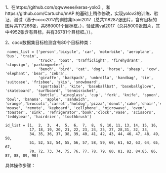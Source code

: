 1、在https://github.com/qqwweee/keras-yolo3 ，和https://github.com/Cartucho/mAP 的基础上稍作修改，实现yolov3的训练、验证、测试（基于coco2017的训练集train2017（总共118287张图片，含有目标的图片共117266张，共860001个目标框。），验证集val2017（总共5000张图片，其中4952张含有目标，共有36781个目标框。））。

2、coco数据集目标检测含有80个目标种类：

     names_list = ['person','bicycle', 'car', 'motorbike', 'aeroplane', 'bus', 'train', 
                   'truck', 'boat', 'trafficlight', 'firehydrant', 'stopsign', 'parkingmeter', 
                   'bench', 'bird', 'cat', 'dog', 'horse', 'sheep', 'cow', 'elephant', 'bear', 'zebra', 
                   'giraffe', 'backpack', 'umbrella', 'handbag', 'tie', 'suitcase', 'frisbee', 'skis', 'snowboard', 
                   'sportsball', 'kite', 'baseballbat', 'baseballglove', 'skateboard', 'surfboard', 'tennisracket', 
                   'bottle', 'wineglass', 'cup', 'fork', 'knife', 'spoon', 'bowl', 'banana', 'apple', 'sandwich',  'orange','broccoli','carrot','hotdog','pizza','donut','cake','chair','sofa','pottedplant','bed','diningtable','toilet','tvmonitor','laptop', 'mouse', 'remote', 'keyboard', 'cellphone', 'microwave', 'oven', 'toaster', 'sink', 'refrigerator','book','clock','vase', 'scissors', 'teddybear', 'hairdrier', 'toothbrush']
              
    id_list = [1,  2,  3,  4,  5,  6,  7,  8,  9, 10, 11, 13, 14, 15, 16,
               17, 18, 19, 20, 21, 22, 23, 24, 25, 27, 28,31, 32, 33,
               34, 35, 36, 37, 38, 39, 40, 41, 42, 43, 44, 46, 47, 48, 49, 50,
               51, 52, 53, 54, 55, 56, 57, 58, 59, 60, 61, 62, 63, 64, 65, 67,
               70, 72, 73, 74, 75, 76, 77, 78, 79, 80, 81, 82, 84,85, 86, 87, 88, 89, 90]
           
具体操作步骤：
            

